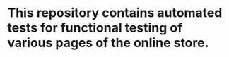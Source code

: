 # This repository contains automated tests for functional testing of various pages of the online store.